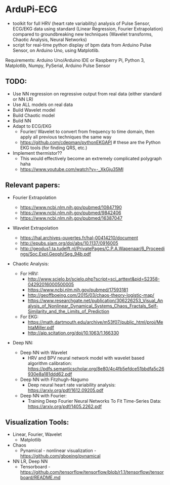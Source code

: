 # ArduPi-ECG
- toolkit for full HRV (heart rate variability) analysis of Pulse Sensor, ECG/EKG data using standard (Linear Regression, Fourier Extrapolation) compared to groundbreaking new techniques (Wavelet transforms, Chaotic Analysis, Neural Networks)
- script for real-time python display of bpm data from Arduino Pulse Sensor, on Arduino Uno, using Matplotlib.

Requirements: Arduino Uno/Arduino IDE or Raspberry Pi, Python 3, Matplotlib, Numpy, PySerial, Arduino Pulse Sensor
## TODO:
- Use NN regression on regressive output from real data (either standard or NN LR)
- Use ALL models on real data
- Build Wavelet model
- Build Chaotic model
- Build NN 
- Adapt to ECG/EKG
  - Fourier/ Wavelet to convert from frequency to time domain, then apply all previous techniques the same way
  - https://github.com/cdepman/pythonEKGAPI # these are the Python EKG tools (for finding QRS, etc.) 
- Implement thermistor??
  - This would effectively become an extremely complicated polygraph haha
  - https://www.youtube.com/watch?v=-_XkGju35MI

## Relevant papers:
- Fourier Extrapolation
  - https://www.ncbi.nlm.nih.gov/pubmed/10847190
  - https://www.ncbi.nlm.nih.gov/pubmed/9842406
  - https://www.ncbi.nlm.nih.gov/pubmed/16387047

- Wavelet Extrapolation
  - https://hal.archives-ouvertes.fr/hal-00414210/document
  - http://epubs.siam.org/doi/abs/10.1137/0916005
  - http://geodus1.ta.tudelft.nl/PrivatePages/C.P.A.Wapenaar/6_Proceedings/Soc.Expl.Geoph/Seg_94b.pdf

- Chaotic Analysis:
  - For HRV:
    - http://www.scielo.br/scielo.php?script=sci_arttext&pid=S2358-04292016000500005
    - https://www.ncbi.nlm.nih.gov/pubmed/17593181
    - http://geoffboeing.com/2015/03/chaos-theory-logistic-map/
    - https://www.researchgate.net/publication/306226253_Visual_Analysis_of_Nonlinear_Dynamical_Systems_Chaos_Fractals_Self-Similarity_and_the_Limits_of_Prediction
  - For EKG:
    - https://math.dartmouth.edu/archive/m53f07/public_html/proj/MehtaMiller.pdf
    - http://aip.scitation.org/doi/10.1063/1.166330

- Deep NN:
  - Deep NN with Wavelet
    - HRV and BPV neural network model with wavelet based
    algorithm calibration: https://pdfs.semanticscholar.org/8e80/4c4fb5efdce51bbdfa5c26930e8a181ddd62.pdf
  - Deep NN with Fitzhugh-Nagumo
    - Deep neural heart rate variability analysis: https://arxiv.org/pdf/1612.09205.pdf
  - Deep NN with Fourier:
    - Training Deep Fourier Neural Networks To Fit Time-Series Data: https://arxiv.org/pdf/1405.2262.pdf

## Visualization Tools:
- Linear, Fourier, Wavelet
  - Matplotlib
- Chaos
  - Pynamical - nonlinear visualization - https://github.com/gboeing/pynamical
- NN LR, Deep NN
  - Tensorboard - https://github.com/tensorflow/tensorflow/blob/r1.1/tensorflow/tensorboard/README.md
